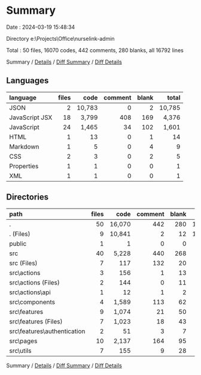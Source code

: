 # Summary

Date : 2024-03-19 15:48:34

Directory e:\\Projects\\Office\\nurselink-admin

Total : 50 files,  16070 codes, 442 comments, 280 blanks, all 16792 lines

Summary / [Details](details.md) / [Diff Summary](diff.md) / [Diff Details](diff-details.md)

## Languages
| language | files | code | comment | blank | total |
| :--- | ---: | ---: | ---: | ---: | ---: |
| JSON | 2 | 10,783 | 0 | 2 | 10,785 |
| JavaScript JSX | 18 | 3,799 | 408 | 169 | 4,376 |
| JavaScript | 24 | 1,465 | 34 | 102 | 1,601 |
| HTML | 1 | 13 | 0 | 1 | 14 |
| Markdown | 1 | 5 | 0 | 4 | 9 |
| CSS | 2 | 3 | 0 | 2 | 5 |
| Properties | 1 | 1 | 0 | 0 | 1 |
| XML | 1 | 1 | 0 | 0 | 1 |

## Directories
| path | files | code | comment | blank | total |
| :--- | ---: | ---: | ---: | ---: | ---: |
| . | 50 | 16,070 | 442 | 280 | 16,792 |
| . (Files) | 9 | 10,841 | 2 | 12 | 10,855 |
| public | 1 | 1 | 0 | 0 | 1 |
| src | 40 | 5,228 | 440 | 268 | 5,936 |
| src (Files) | 7 | 117 | 132 | 20 | 269 |
| src\\actions | 3 | 156 | 1 | 13 | 170 |
| src\\actions (Files) | 2 | 144 | 0 | 11 | 155 |
| src\\actions\\api | 1 | 12 | 1 | 2 | 15 |
| src\\components | 4 | 1,589 | 113 | 62 | 1,764 |
| src\\features | 9 | 1,074 | 21 | 50 | 1,145 |
| src\\features (Files) | 7 | 1,023 | 18 | 43 | 1,084 |
| src\\features\\authentication | 2 | 51 | 3 | 7 | 61 |
| src\\pages | 10 | 2,137 | 164 | 95 | 2,396 |
| src\\utils | 7 | 155 | 9 | 28 | 192 |

Summary / [Details](details.md) / [Diff Summary](diff.md) / [Diff Details](diff-details.md)